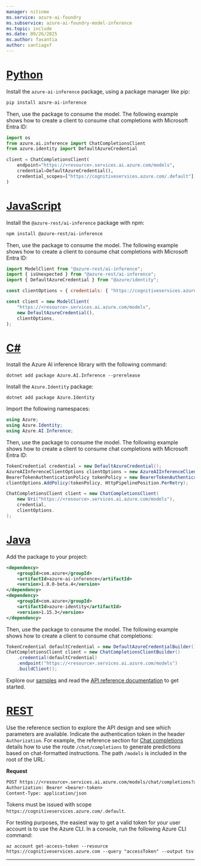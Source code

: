 ```yaml
---
manager: nitinme
ms.service: azure-ai-foundry
ms.subservice: azure-ai-foundry-model-inference
ms.topic: include
ms.date: 09/26/2025
ms.author: fasantia
author: santiagxf
---
```


# [Python](#tab/python)

Install the `azure-ai-inference` package, using a package manager like pip:

```bash
pip install azure-ai-inference
```

Then, use the package to consume the model. The following example shows how to create a client to consume chat completions with Microsoft Entra ID:

```python
import os
from azure.ai.inference import ChatCompletionsClient
from azure.identity import DefaultAzureCredential

client = ChatCompletionsClient(
    endpoint="https://<resource>.services.ai.azure.com/models",
    credential=DefaultAzureCredential(),
    credential_scopes=["https://cognitiveservices.azure.com/.default"],
)
```

# [JavaScript](#tab/javascript)

Install the `@azure-rest/ai-inference` package with npm:

```bash
npm install @azure-rest/ai-inference
```

Then, use the package to consume the model. The following example shows how to create a client to consume chat completions with Microsoft Entra ID:

```javascript
import ModelClient from "@azure-rest/ai-inference";
import { isUnexpected } from "@azure-rest/ai-inference";
import { DefaultAzureCredential } from "@azure/identity";

const clientOptions = { credentials: { "https://cognitiveservices.azure.com" } };

const client = new ModelClient(
    "https://<resource>.services.ai.azure.com/models", 
    new DefaultAzureCredential(),
    clientOptions,
);
```

# [C#](#tab/csharp)

Install the Azure AI inference library with the following command:

```dotnetcli
dotnet add package Azure.AI.Inference --prerelease
```

Install the `Azure.Identity` package:

```dotnetcli
dotnet add package Azure.Identity
```

Import the following namespaces:

```csharp
using Azure;
using Azure.Identity;
using Azure.AI.Inference;
```

Then, use the package to consume the model. The following example shows how to create a client to consume chat completions with Microsoft Entra ID:

```csharp
TokenCredential credential = new DefaultAzureCredential();
AzureAIInferenceClientOptions clientOptions = new AzureAIInferenceClientOptions();
BearerTokenAuthenticationPolicy tokenPolicy = new BearerTokenAuthenticationPolicy(credential, new string[] { "https://cognitiveservices.azure.com/.default" });
clientOptions.AddPolicy(tokenPolicy, HttpPipelinePosition.PerRetry);

ChatCompletionsClient client = new ChatCompletionsClient(
    new Uri("https://<resource>.services.ai.azure.com/models"),
    credential,
    clientOptions.
);
```

# [Java](#tab/java)

Add the package to your project:

```xml
<dependency>
    <groupId>com.azure</groupId>
    <artifactId>azure-ai-inference</artifactId>
    <version>1.0.0-beta.4</version>
</dependency>
<dependency>
    <groupId>com.azure</groupId>
    <artifactId>azure-identity</artifactId>
    <version>1.15.3</version>
</dependency>
```

Then, use the package to consume the model. The following example shows how to create a client to consume chat completions:

```java
TokenCredential defaultCredential = new DefaultAzureCredentialBuilder().build();
ChatCompletionsClient client = new ChatCompletionsClientBuilder()
    .credential(defaultCredential)
    .endpoint("https://<resource>.services.ai.azure.com/models")
    .buildClient();
```

Explore our [samples](https://github.com/Azure/azure-sdk-for-java/tree/main/sdk/ai/azure-ai-inference/src/samples) and read the [API reference documentation](https://aka.ms/azsdk/azure-ai-inference/java/reference) to get started.

# [REST](#tab/rest)

Use the reference section to explore the API design and see which parameters are available. Indicate the authentication token in the header `Authorization`. For example, the reference section for [Chat completions](../../model-inference/reference/reference-model-inference-chat-completions.md) details how to use the route `/chat/completions` to generate predictions based on chat-formatted instructions. The path `/models` is included in the root of the URL:

__Request__

```HTTP/1.1
POST https://<resource>.services.ai.azure.com/models/chat/completions?api-version=2024-05-01-preview
Authorization: Bearer <bearer-token>
Content-Type: application/json
```

Tokens must be issued with scope `https://cognitiveservices.azure.com/.default`.

For testing purposes, the easiest way to get a valid token for your user account is to use the Azure CLI. In a console, run the following Azure CLI command:

```azurecli
az account get-access-token --resource https://cognitiveservices.azure.com --query "accessToken" --output tsv
```
---
